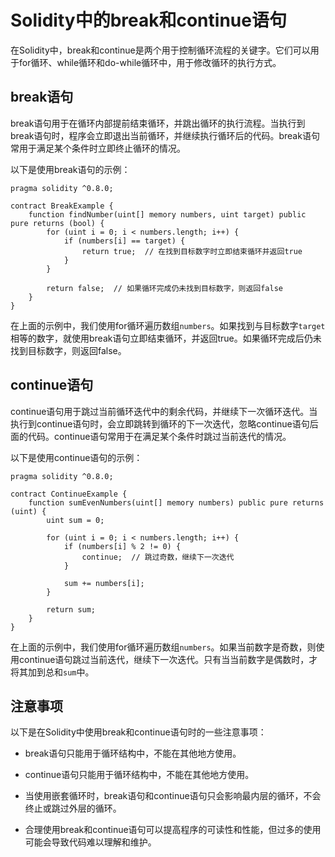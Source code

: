 ﻿# Solidity中的break和continue语句

在Solidity中，break和continue是两个用于控制循环流程的关键字。它们可以用于for循环、while循环和do-while循环中，用于修改循环的执行方式。

## break语句

break语句用于在循环内部提前结束循环，并跳出循环的执行流程。当执行到break语句时，程序会立即退出当前循环，并继续执行循环后的代码。break语句常用于满足某个条件时立即终止循环的情况。

以下是使用break语句的示例：

```solidity
pragma solidity ^0.8.0;

contract BreakExample {
    function findNumber(uint[] memory numbers, uint target) public pure returns (bool) {
        for (uint i = 0; i < numbers.length; i++) {
            if (numbers[i] == target) {
                return true;  // 在找到目标数字时立即结束循环并返回true
            }
        }
        
        return false;  // 如果循环完成仍未找到目标数字，则返回false
    }
}
```

在上面的示例中，我们使用for循环遍历数组`numbers`。如果找到与目标数字`target`相等的数字，就使用break语句立即结束循环，并返回true。如果循环完成后仍未找到目标数字，则返回false。

## continue语句

continue语句用于跳过当前循环迭代中的剩余代码，并继续下一次循环迭代。当执行到continue语句时，会立即跳转到循环的下一次迭代，忽略continue语句后面的代码。continue语句常用于在满足某个条件时跳过当前迭代的情况。

以下是使用continue语句的示例：

```solidity
pragma solidity ^0.8.0;

contract ContinueExample {
    function sumEvenNumbers(uint[] memory numbers) public pure returns (uint) {
        uint sum = 0;
        
        for (uint i = 0; i < numbers.length; i++) {
            if (numbers[i] % 2 != 0) {
                continue;  // 跳过奇数，继续下一次迭代
            }
            
            sum += numbers[i];
        }
        
        return sum;
    }
}
```

在上面的示例中，我们使用for循环遍历数组`numbers`。如果当前数字是奇数，则使用continue语句跳过当前迭代，继续下一次迭代。只有当当前数字是偶数时，才将其加到总和`sum`中。

## 注意事项

以下是在Solidity中使用break和continue语句时的一些注意事项：

- break语句只能用于循环结构中，不能在其他地方使用。

- continue语句只能用于循环结构中，不能在其他地方使用。

- 当使用嵌套循环时，break语句和continue语句只会影响最内层的循环，不会终止或跳过外层的循环。

- 合理使用break和continue语句可以提高程序的可读性和性能，但过多的使用可能会导致代码难以理解和维护。
